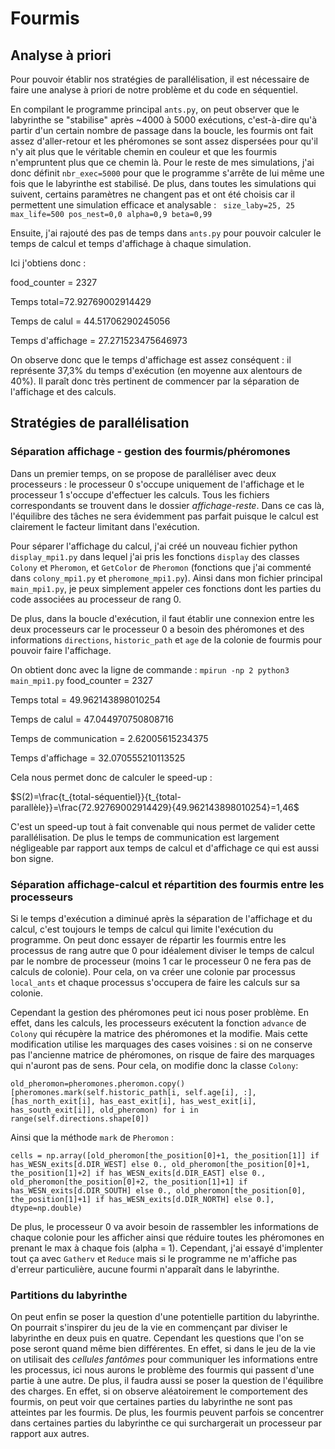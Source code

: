 # Fourmis


## Analyse à priori
Pour pouvoir établir nos stratégies de parallélisation, il est nécessaire de faire une analyse à priori de notre problème et du code en séquentiel. 

En compilant le programme principal `ants.py`, on peut observer que le labyrinthe se "stabilise" après ~4000 à 5000 exécutions, c'est-à-dire qu'à partir d'un certain nombre de passage dans la boucle, les fourmis ont fait assez d'aller-retour et les phéromones se sont assez dispersées pour qu'il n'y ait plus que le véritable chemin en couleur et que les fourmis n'empruntent plus que ce chemin là. 
Pour le reste de mes simulations, j'ai donc définit `nbr_exec=5000` pour que le programme s'arrête de lui même une fois que le labyrinthe est stabilisé.
De plus, dans toutes les simulations qui suivent, certains paramètres ne changent pas et ont été choisis car il permettent une simulation efficace et analysable :
`
size_laby=25, 25
max_life=500
pos_nest=0,0
alpha=0,9
beta=0,99`

Ensuite, j'ai rajouté des pas de temps dans `ants.py` pour pouvoir calculer le temps de calcul et temps d'affichage à chaque simulation. 

Ici j'obtiens donc :

food_counter = 2327

Temps total=72.92769002914429

Temps de calul = 44.51706290245056

Temps d'affichage = 27.271523475646973

On observe donc que le temps d'affichage est assez conséquent : il représente 37,3% du temps d'exécution (en moyenne aux alentours de 40%). Il paraît donc très pertinent de commencer par la séparation de l'affichage et des calculs. 


## Stratégies de parallélisation 

### Séparation affichage - gestion des fourmis/phéromones

Dans un premier temps, on se propose de paralléliser avec deux processeurs : le processeur 0 s'occupe uniquement de l'affichage et le processeur 1 s'occupe d'effectuer les calculs. Tous les fichiers correspondants se trouvent dans le dossier *affichage-reste*.
Dans ce cas là, l'équilibre des tâches ne sera évidemment pas parfait puisque le calcul est clairement le facteur limitant dans l'exécution.

Pour séparer l'affichage du calcul, j'ai créé un nouveau fichier python `display_mpi1.py` dans lequel j'ai pris les fonctions `display` des classes `Colony` et `Pheromon`, et `GetColor` de `Pheromon` (fonctions que j'ai commenté dans `colony_mpi1.py` et `pheromone_mpi1.py`). Ainsi dans mon fichier principal `main_mpi1.py`, je peux simplement appeler ces fonctions dont les parties du code associées au processeur de rang 0.

De plus, dans la boucle d'exécution, il faut établir une connexion entre les deux processeurs car le processeur 0 a besoin des phéromones et des informations `directions`, `historic_path` et `age` de la colonie de fourmis pour pouvoir faire l'affichage. 

On obtient donc avec la ligne de commande : `mpirun -np 2 python3 main_mpi1.py`
food_counter = 2327

Temps total = 49.962143898010254

Temps de calul = 47.044970750808716

Temps de communication = 2.62005615234375

Temps d'affichage = 32.070555210113525


Cela nous permet donc de calculer le speed-up :

$S(2)=\frac{t_{total-séquentiel}}{t_{total-parallèle}}=\frac{72.92769002914429}{49.962143898010254}=1,46$

C'est un speed-up tout à fait convenable qui nous permet de valider cette parallélisation. De plus le temps de communication est largement négligeable par rapport aux temps de calcul et d'affichage ce qui est aussi bon signe.

### Séparation affichage-calcul et répartition des fourmis entre les processeurs

Si le temps d'exécution a diminué après la séparation de l'affichage et du calcul, c'est toujours le temps de calcul qui limite l'exécution du programme. On peut donc essayer de répartir les fourmis entre les processus de rang autre que 0 pour idéalement diviser le temps de calcul par le nombre de processeur (moins 1 car le processeur 0 ne fera pas de calculs de colonie). Pour cela, on va créer une colonie par processus `local_ants` et chaque processus s'occupera de faire les calculs sur sa colonie. 

Cependant la gestion des phéromones peut ici nous poser problème. En effet, dans les calculs, les processeurs exécutent la fonction `advance` de `Colony` qui récupère la matrice des phéromones et la modifie. Mais cette modification utilise les marquages des cases voisines : si on ne conserve pas l'ancienne matrice de phéromones, on risque de faire des marquages qui n'auront pas de sens. 
Pour cela, on modifie donc la classe `Colony`:

`old_pheromon=pheromones.pheromon.copy()
        [pheromones.mark(self.historic_path[i, self.age[i], :],
                         [has_north_exit[i], has_east_exit[i], has_west_exit[i], has_south_exit[i]], old_pheromon) for i in range(self.directions.shape[0])`

Ainsi que la méthode `mark` de `Pheromon` :

`cells = np.array([old_pheromon[the_position[0]+1, the_position[1]] if has_WESN_exits[d.DIR_WEST] else 0.,
                   old_pheromon[the_position[0]+1, the_position[1]+2] if has_WESN_exits[d.DIR_EAST] else 0.,
                   old_pheromon[the_position[0]+2, the_position[1]+1] if has_WESN_exits[d.DIR_SOUTH] else 0.,
                   old_pheromon[the_position[0], the_position[1]+1] if has_WESN_exits[d.DIR_NORTH] else 0.], dtype=np.double)`

De plus, le processeur 0 va avoir besoin de rassembler les informations de chaque colonie pour les afficher ainsi que réduire toutes les phéromones en prenant le max à chaque fois (alpha = 1).
Cependant, j'ai essayé d'implenter tout ça avec `Gatherv` et `Reduce` mais si le programme ne m'affiche pas d'erreur particulière, aucune fourmi n'apparaît dans le labyrinthe. 


### Partitions du labyrinthe
On peut enfin se poser la question d'une potentielle partition du labyrinthe. On pourrait s'inspirer du jeu de la vie en commençant par diviser le labyrinthe en deux puis en quatre. Cependant les questions que l'on se pose seront quand même bien différentes. En effet, si dans le jeu de la vie on utilisait des *cellules fantômes* pour communiquer les informations entre les processus, ici nous aurons le problème des fourmis qui passent d'une partie à une autre. 
De plus, il faudra aussi se poser la question de l'équilibre des charges. En effet, si on observe aléatoirement le comportement des fourmis, on peut voir que certaines parties du labyrinthe ne sont pas atteintes par les fourmis. De plus, les fourmis peuvent parfois se concentrer dans certaines parties du labyrinthe ce qui surchargerait un processeur par rapport aux autres. 
















